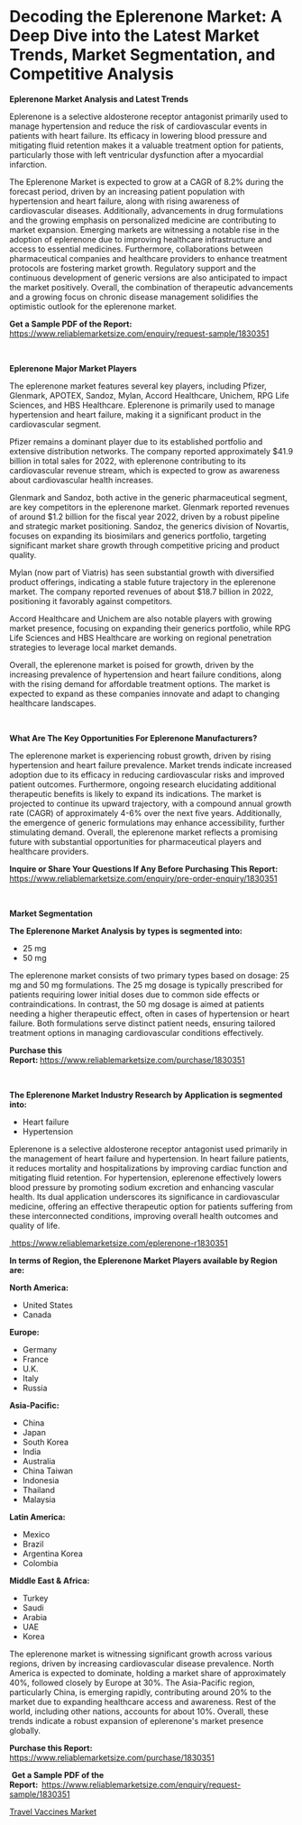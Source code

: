 <p><h1>Decoding the Eplerenone Market: A Deep Dive into the Latest Market Trends, Market Segmentation, and Competitive Analysis</h1></p><p><strong>Eplerenone Market Analysis and Latest Trends</strong></p>
<p><p>Eplerenone is a selective aldosterone receptor antagonist primarily used to manage hypertension and reduce the risk of cardiovascular events in patients with heart failure. Its efficacy in lowering blood pressure and mitigating fluid retention makes it a valuable treatment option for patients, particularly those with left ventricular dysfunction after a myocardial infarction. </p><p>The Eplerenone Market is expected to grow at a CAGR of 8.2% during the forecast period, driven by an increasing patient population with hypertension and heart failure, along with rising awareness of cardiovascular diseases. Additionally, advancements in drug formulations and the growing emphasis on personalized medicine are contributing to market expansion. Emerging markets are witnessing a notable rise in the adoption of eplerenone due to improving healthcare infrastructure and access to essential medicines. Furthermore, collaborations between pharmaceutical companies and healthcare providers to enhance treatment protocols are fostering market growth. Regulatory support and the continuous development of generic versions are also anticipated to impact the market positively. Overall, the combination of therapeutic advancements and a growing focus on chronic disease management solidifies the optimistic outlook for the eplerenone market.</p></p>
<p><strong>Get a Sample PDF of the Report:&nbsp;</strong> <a href="https://www.reliablemarketsize.com/enquiry/request-sample/1830351?utm_campaign=2731&utm_medium=2&utm_source=Github&utm_content=ia&utm_term=08032025&utm_id=eplerenone">https://www.reliablemarketsize.com/enquiry/request-sample/1830351</a></p>
<p>&nbsp;</p>
<p><strong>Eplerenone Major Market Players</strong></p>
<p><p>The eplerenone market features several key players, including Pfizer, Glenmark, APOTEX, Sandoz, Mylan, Accord Healthcare, Unichem, RPG Life Sciences, and HBS Healthcare. Eplerenone is primarily used to manage hypertension and heart failure, making it a significant product in the cardiovascular segment.</p><p>Pfizer remains a dominant player due to its established portfolio and extensive distribution networks. The company reported approximately $41.9 billion in total sales for 2022, with eplerenone contributing to its cardiovascular revenue stream, which is expected to grow as awareness about cardiovascular health increases.</p><p>Glenmark and Sandoz, both active in the generic pharmaceutical segment, are key competitors in the eplerenone market. Glenmark reported revenues of around $1.2 billion for the fiscal year 2022, driven by a robust pipeline and strategic market positioning. Sandoz, the generics division of Novartis, focuses on expanding its biosimilars and generics portfolio, targeting significant market share growth through competitive pricing and product quality.</p><p>Mylan (now part of Viatris) has seen substantial growth with diversified product offerings, indicating a stable future trajectory in the eplerenone market. The company reported revenues of about $18.7 billion in 2022, positioning it favorably against competitors.</p><p>Accord Healthcare and Unichem are also notable players with growing market presence, focusing on expanding their generics portfolio, while RPG Life Sciences and HBS Healthcare are working on regional penetration strategies to leverage local market demands.</p><p>Overall, the eplerenone market is poised for growth, driven by the increasing prevalence of hypertension and heart failure conditions, along with the rising demand for affordable treatment options. The market is expected to expand as these companies innovate and adapt to changing healthcare landscapes.</p></p>
<p>&nbsp;</p>
<p><strong>What Are The Key Opportunities For Eplerenone Manufacturers?</strong></p>
<p><p>The eplerenone market is experiencing robust growth, driven by rising hypertension and heart failure prevalence. Market trends indicate increased adoption due to its efficacy in reducing cardiovascular risks and improved patient outcomes. Furthermore, ongoing research elucidating additional therapeutic benefits is likely to expand its indications. The market is projected to continue its upward trajectory, with a compound annual growth rate (CAGR) of approximately 4-6% over the next five years. Additionally, the emergence of generic formulations may enhance accessibility, further stimulating demand. Overall, the eplerenone market reflects a promising future with substantial opportunities for pharmaceutical players and healthcare providers.</p></p>
<p><strong>Inquire or Share Your Questions If Any Before Purchasing This Report:</strong> <a href="https://www.reliablemarketsize.com/enquiry/pre-order-enquiry/1830351?utm_campaign=2731&utm_medium=2&utm_source=Github&utm_content=ia&utm_term=08032025&utm_id=eplerenone">https://www.reliablemarketsize.com/enquiry/pre-order-enquiry/1830351</a></p>
<p>&nbsp;</p>
<p><strong>Market Segmentation</strong></p>
<p><strong>The Eplerenone Market Analysis by types is segmented into:</strong></p>
<p><ul><li>25 mg</li><li>50 mg</li></ul></p>
<p><p>The eplerenone market consists of two primary types based on dosage: 25 mg and 50 mg formulations. The 25 mg dosage is typically prescribed for patients requiring lower initial doses due to common side effects or contraindications. In contrast, the 50 mg dosage is aimed at patients needing a higher therapeutic effect, often in cases of hypertension or heart failure. Both formulations serve distinct patient needs, ensuring tailored treatment options in managing cardiovascular conditions effectively.</p></p>
<p><strong>Purchase this Report:&nbsp;</strong><a href="https://www.reliablemarketsize.com/purchase/1830351?utm_campaign=2731&utm_medium=2&utm_source=Github&utm_content=ia&utm_term=08032025&utm_id=eplerenone">https://www.reliablemarketsize.com/purchase/1830351</a></p>
<p>&nbsp;</p>
<p><strong>The Eplerenone Market Industry Research by Application is segmented into:</strong></p>
<p><ul><li>Heart failure</li><li>Hypertension</li></ul></p>
<p><p>Eplerenone is a selective aldosterone receptor antagonist used primarily in the management of heart failure and hypertension. In heart failure patients, it reduces mortality and hospitalizations by improving cardiac function and mitigating fluid retention. For hypertension, eplerenone effectively lowers blood pressure by promoting sodium excretion and enhancing vascular health. Its dual application underscores its significance in cardiovascular medicine, offering an effective therapeutic option for patients suffering from these interconnected conditions, improving overall health outcomes and quality of life.</p></p>
<p><a href="https://www.reliablemarketsize.com/eplerenone-r1830351?utm_campaign=2731&utm_medium=2&utm_source=Github&utm_content=ia&utm_term=08032025&utm_id=eplerenone">&nbsp;https://www.reliablemarketsize.com/eplerenone-r1830351</a></p>
<p><strong>In terms of Region, the Eplerenone Market Players available by Region are:</strong></p>
<p>
    <p> <strong> North America: </strong>
        <ul>
            <li>United States</li>
            <li>Canada</li>
        </ul>
        </p> 
    <p> <strong> Europe: </strong>
        <ul>
            <li>Germany</li>
            <li>France</li>
            <li>U.K.</li>
            <li>Italy</li>
            <li>Russia</li>
        </ul>
        </p> 
    <p> <strong> Asia-Pacific: </strong>
        <ul>
            <li>China</li>
            <li>Japan</li>
            <li>South Korea</li>
            <li>India</li>
            <li>Australia</li>
            <li>China Taiwan</li>
            <li>Indonesia</li>
            <li>Thailand</li>
            <li>Malaysia</li>
        </ul>
        </p> 
    <p> <strong> Latin America: </strong>
        <ul>
            <li>Mexico</li>
            <li>Brazil</li>
            <li>Argentina Korea</li>
            <li>Colombia</li>
        </ul>
        </p> 
    <p> <strong> Middle East & Africa: </strong>
        <ul>
            <li>Turkey</li>
            <li>Saudi</li>
            <li>Arabia</li>
            <li>UAE</li>
            <li>Korea</li>
        </ul>
    </p>
    </p>
<p><p>The eplerenone market is witnessing significant growth across various regions, driven by increasing cardiovascular disease prevalence. North America is expected to dominate, holding a market share of approximately 40%, followed closely by Europe at 30%. The Asia-Pacific region, particularly China, is emerging rapidly, contributing around 20% to the market due to expanding healthcare access and awareness. Rest of the world, including other nations, accounts for about 10%. Overall, these trends indicate a robust expansion of eplerenone's market presence globally.</p></p>
<p><strong>Purchase this Report: </strong><a href="https://www.reliablemarketsize.com/purchase/1830351?utm_campaign=2731&utm_medium=2&utm_source=Github&utm_content=ia&utm_term=08032025&utm_id=eplerenone">https://www.reliablemarketsize.com/purchase/1830351</a></p>
<p>&nbsp;<strong>Get a Sample PDF of the Report:&nbsp;&nbsp;</strong><a href="https://www.reliablemarketsize.com/enquiry/request-sample/1830351?utm_campaign=2731&utm_medium=2&utm_source=Github&utm_content=ia&utm_term=08032025&utm_id=eplerenone">https://www.reliablemarketsize.com/enquiry/request-sample/1830351</a></p>
<p><strong></strong></p>
<p><p><a href="https://github.com/donnettaletizia/Market-Research-Report-List-1/blob/main/travel-vaccines-market.md?utm_campaign=2731&utm_medium=2&utm_source=Github&utm_content=ia&utm_term=08032025&utm_id=eplerenone">Travel Vaccines Market</a></p></p>